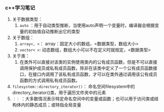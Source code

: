 ### c++学习笔记
1. 关于数据类型：
   1. `auto` ：用于自动类型推断，当使用auto声明一个变量时，编译器会根据变量的初始值自动推断出它的类型
2. 关于数组：
   1. `array<, >`： array：固定大小的数组，<数据类型，数组大小>
   2. `vector< >`: 动态数组，数组大小可以不在定义时就规定，<数据类型>
3. 关于类：
   1. 在类外可以直接对该类的实例使用类内的公有成员函数，但是不可以直接调用保护成员或私有成员函数，除非在该类中定义了一个公有成员函数接口，在接口内调用了该私有成员函数，才可以在类外通过调用该公有成员函数的方式调用私有成员函数。
4. `filesystem::directory_iterator()`： 命名空间filesystem中的directory_iterator()类，用于遍历文件夹中的元素
5. `：：` ：大多数情况表示特定命名空间中的变量或函数；也可以用于访问类或结构体内的静态成员；或特指全局变量